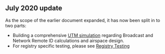 ## July 2020 update

As the scope of the earlier document expanded, it has now been split in to two parts:
  - Building a comprehensive [UTM simulation](https://www.github.com/openskies-sh/utm-simulation/documents/whitepaper.md) regarding Broadcast and Network Remote ID calculations and airspace design.  
  - For registry specific testing, please see [Registry Testing](https://github.com/openskies-sh/aircraftregistry/blob/master/documents/comprehensive-registry-testing.md)